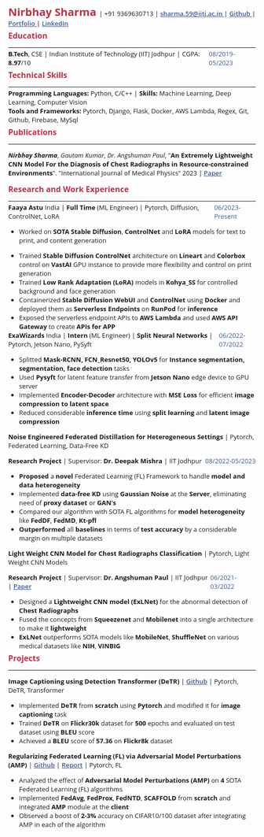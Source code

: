<!-- <div class='head__title'> <span> <a href="https://github.com/nirbhay-design"> Github </a> </span> <span class="name__"> Nirbhay Sharma </span> <span> <a href="https://www.linkedin.com/in/nirbhay-sharma-a2b846204/"> LinkedIn </a> </span> </div>
<div class='head__title'> <span> <a href="mailto:sharma.59@iitj.ac.in"> Email </a> </span> <span> 9369630713 </span> <span> <a href='https://nirbhay-sharma.vercel.app'> Portfolio</a> </span> </span> </div> -->

<link rel="stylesheet" href="https://cdnjs.cloudflare.com/ajax/libs/font-awesome/4.7.0/css/font-awesome.min.css">

<div>
<span class="name__"> Nirbhay Sharma </span> | <span> +91 9369630713 </span> | <span> <a href="mailto:sharma.59@iitj.ac.in"> <i class="fa fa-envelope" style='font-size:12px;'></i> sharma.59@iitj.ac.in </a> </span> | <span> <a href="https://github.com/nirbhay-design"> <i class="fa fa-github"></i> Github </a> </span> | <span> <a href='https://nirbhay-sharma.vercel.app'> <i class="fa fa-address-book-o"></i> Portfolio </a> </span> |  <span> <a href="https://www.linkedin.com/in/nirbhay-sharma-a2b846204/"> <i class="fa fa-linkedin-square"></i> LinkedIn </a> </span> 
</div>

<!-- <div class='head__title'> <span> <h3 style='display:inline;'>Education -</h3> <strong>B.Tech</strong>, CSE | Indian Institute of Technology (IIT) Jodhpur | CGPA: <strong>8.97</strong>/10 </span> <span class="duration">Aug'19-May'23</span> </div> -->

<h3> Education </h3>

---

<div class='head__title'> <span> <strong>B.Tech</strong>, CSE | Indian Institute of Technology (IIT) Jodhpur | CGPA: <strong>8.97</strong>/10 </span> <span class="duration">08/2019-05/2023</span> </div>


<h3>Technical Skills</h3>

---

<div> <span><strong>Programming Languages:</strong> </span> <span> Python, C/C++ </span> | <span> <strong> Skills: </strong> Machine Learning, Deep Learning, Computer Vision </span> </div>
<div> <span><strong>Tools and Frameworks:</strong> </span> <span>Pytorch, Django, Flask, Docker, AWS Lambda, Regex, Git, Github, Firebase, MySql</span> </div>
<!-- <div> <span><strong>Familiar with:</strong> </span> <span>Tensorflow, Java, React, Nodejs, ejs, Google Colab, OpenCV</span> </div> -->

<h3>Publications</h3>

---

***Nirbhay Sharma***, *Gautam Kumar*, *Dr. Angshuman Paul*, "**An Extremely Lightweight CNN Model For the Diagnosis of Chest Radiographs in Resource-constrained Environments**". "International Journal of Medical Physics" 2023 | <a href="https://aapm.onlinelibrary.wiley.com/doi/abs/10.1002/mp.16722"> Paper </a>

<h3>Research and Work Experience</h3>

---

<div class="head__title"><span>  <strong> Faaya Astu </strong> India | <strong> Full Time </strong> (ML Engineer) | Pytorch, Diffusion, ControlNet, LoRA </span> <span class="duration"> 06/2023-Present </span> </div>

- Worked on **SOTA Stable Diffusion**, **ControlNet** and **LoRA** models for text to print, and content generation  
<!-- - Trained **GALIP**, a **GAN** based model for **Text to Print generation** on **AWS** instance on custom dataset -->
- Trained **Stable Diffusion ControlNet** architecture on **Lineart** and **Colorbox** control on **VastAI** GPU instance to provide more flexibility and control on print generation
- Trained **Low Rank Adaptation (LoRA)** models in **Kohya_SS** for controlled background and face generation 
- Containerized **Stable Diffusion WebUI** and **ControlNet** using **Docker** and deployed them as **Serverless Endpoints** on **RunPod** for **inference**
- Exposed the serverless endpoint APIs to **AWS Lambda** and used **AWS API Gateway** to create **APIs for APP**

<div class="head__title"><span> <strong> ExaWizards </strong> India | <strong> Intern </strong> (ML Engineer) | <strong> Split Neural Networks </strong> | Pytorch, Jetson Nano, PySyft </span> <span class="duration"> 06/2022-07/2022 </span> </div>

- Splitted **Mask-RCNN, FCN_Resnet50, YOLOv5** for **Instance segmentation, segmentation, face detection** tasks
- Used **Pysyft** for latent feature transfer from **Jetson Nano** edge device to GPU server
- Implemented **Encoder-Decoder** architecture with **MSE Loss** for efficient **image compression to latent space**
- Reduced considerable **inference time** using **split learning** and **latent image compression**  

**Noise Engineered Federated Distillation for Heterogeneous Settings** | Pytorch, Federated Learning, Data-Free KD

<div class="head__title"><span><strong> Research Project</strong> | Supervisor: <strong> Dr. Deepak Mishra</strong>  | IIT Jodhpur</span> <span class="duration"> 08/2022-05/2023 </span> </div>

- **Proposed** a **novel** Federated Learning (FL) Framework to handle **model and data heterogeneity**
- Implemented **data-free KD** using **Gaussian Noise** at the **Server**, eliminating need of **proxy dataset** or **GAN's**
- Compared our algorithm with SOTA FL algorithms for **model heterogeneity** like **FedDF**, **FedMD**, **Kt-pfl**
- **Outperformed** all **baselines** in terms of **test accuracy** by a considerable margin on multiple datasets 

**Light Weight CNN Model for Chest Radiographs Classification** | Pytorch, Light Weight CNN Models

<div class="head__title"><span><strong> Research Project</strong> | Supervisor: <strong> Dr. Angshuman Paul</strong>  | IIT Jodhpur | <a href="https://aapm.onlinelibrary.wiley.com/doi/abs/10.1002/mp.16722"> Paper </a></span> <span class="duration"> 06/2021-03/2022 </span> </div>

- Designed a **Lightweight CNN model (ExLNet)** for the abnormal detection of **Chest Radiographs**
- Fused the concepts from **Squeezenet** and **Mobilenet** into a single architecture to make it **lightweight**
- **ExLNet** outperforms SOTA models like **MobileNet**, **ShuffleNet** on various medical datasets like **NIH**, **VINBIG**

<h3>Projects</h3>

---

**Image Captioning using Detection Transformer (DeTR)** | [Github](https://github.com/nirbhay-design/image-caption-detr) | Pytorch, DeTR, Transformer

- Implemented **DeTR** from **scratch** using **Pytorch** and modified it for **image captioning** task
- Trained **DeTR** on **Flickr30k** dataset for **500** epochs and evaluated on test dataset using **BLEU** score
- Achieved a **BLEU** score of **57.36** on **Flickr8k** dataset

**Regularizing Federated Learning (FL) via Adversarial Model Perturbations (AMP)** | [Github](https://github.com/nirbhay-design/DAI_Project) | [Report](https://github.com/nirbhay-design/DAI_Project/blob/main/B19EE031_B19CSE114_project_report.pdf) | Pytorch, FL

<!-- **Course Project** | Supervisor: **Dr. Richa Singh** | IIT Jodhpur -->

- Analyzed the effect of **Adversarial Model Perturbations (AMP)** on **4** SOTA Federated Learning (FL) algorithms 
- Implemented **FedAvg**, **FedProx**, **FedNTD**, **SCAFFOLD** from **scratch** and integrated **AMP** module at the **client**
- Observed a boost of **2-3%** accuracy on CIFAR10/100 dataset after integrating AMP in each of the algorithm 

<!-- **CNN Algorithms Comparison** | [Github](https://github.com/nirbhay-design/CNNAlgosComparison) | [Report](https://github.com/nirbhay-design/CNNAlgosComparison/blob/master/Dl_Project_Report.pdf) | Pytorch, Numpy, Matplotlib, PIL, Python

- Compared **7** deep **CNN** architectures on **Retinal Eye disease dataset**
- Implemented **Squeezenet**, **Mobilenet**, **Inceptionnet**, **Shufflenet**, **Googlenet**, **Resnet**, **Efficientnet** from **scratch**
- Performed a comparison study among the state-of-the-art deep CNN architectures -->

<style> 

@import url('https://fonts.googleapis.com/css2?family=Arvo&family=Lato&family=Lora&family=Open+Sans&family=Jost&display=swap');


table, th, td {
  border: 0.1px solid black;
  border-collapse: collapse;
}

h3 {
    margin-top:5px;
    color:#BD3147;
    font-size:16px;
    font-weight:650;
}

.head__title{
    display:flex;
    justify-content:space-between;
}

*{
    font-family: "Open Sans";
    font-size:13px;
    margin:0px;
}

.duration{
    color:#3b5998;
    font-weight:500;
}

.name__{
    color:#BD3147;
    font-size:22px;
    font-weight:650;
}

hr{
    margin-bottom:3px;
}

a{
    color:#3b5998;
    font-weight:600;
}

/* #3b5998 44556f */
</style>

<script type="text/javascript" src="http://cdn.mathjax.org/mathjax/latest/MathJax.js?config=TeX-AMS-MML_HTMLorMML"></script>
<script type="text/x-mathjax-config">
    MathJax.Hub.Config({ tex2jax: {inlineMath: [['$', '$']]}, messageStyle: "none" });
</script>